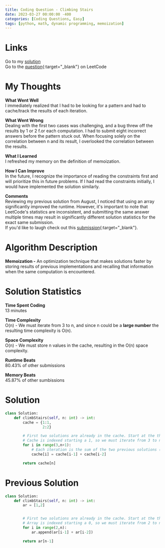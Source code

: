 ```yaml
---
title: Coding Question - Climbing Stairs
date: 2023-03-27 00:00:00 -400
categories: [Coding Questions, Easy]
tags: [python, math, dynamic programming, memoization]
---
```


# Links

Go to my [solution](#solution)  
Go to the [question](https://leetcode.com/problems/climbing-stairs/){:target="\_blank"} on LeetCode

# My Thoughts  

**What Went Well**  
I immediately realized that I had to be looking for a pattern and had to cache/track the results of each iteration. 

**What Went Wrong**  
Dealing with the first two cases was challenging, and a bug threw off the results by 1 or 2 f.or each computation. 
I had to submit eight incorrect answers before the pattern stuck out. 
When focusing solely on the correlation between n and its result, I overlooked the correlation between the results.

**What I Learned**  
I refreshed my memory on the definition of memoization. 

**How I Can Improve**  
In the future, I recognize the importance of reading the constraints first and will prioritize this in future problems. 
If I had read the constraints initially, I would have implemented the solution similarly. 

**Comments**  
Reviewing my previous solution from August, I noticed that using an array significantly improved the runtime. 
However, it's important to note that LeetCode's statistics are inconsistent, and submitting the same answer multiple times may result in significantly different solution statistics for the exact same submission.  
If you'd like to laugh check out this [submission](https://leetcode.com/problems/climbing-stairs/solutions/3302571/fastest-possible-solution-c-professors-hate-him/){:target="_blank"}.

# Algorithm Description

**Memoization -** An optimization technique that makes solutions faster by storing results of previous implementations and recalling that information when the same computation is encountered.

# Solution Statistics  

**Time Spent Coding**  
13 minutes

**Time Complexity**  
O(n) - We must iterate from 3 to n, and since n could be a **large number** the resulting time complexity is O(n).

**Space Complexity**  
O(n) - We must store n values in the cache, resulting in the O(n) space complexity.

**Runtime Beats**  
80.43% of other submissions  

**Memory Beats**  
45.87% of other sumbissions  

# Solution  

```python
class Solution:
    def climbStairs(self, n: int) -> int:
        cache = {1:1,
                 2:2}

        # First two solutions are already in the cache. Start at the third computation
        # Cache is indexed starting a 1, so we must iterate from 3 to n+1
        for i in range(3,n+1):
            # Each iteration is the sum of the two previous solutions (i-1 and i-2)
            cache[i] = cache[i-1] + cache[i-2]

        return cache[n]
```

# Previous Solution

```python
class Solution:
    def climbStairs(self, n: int) -> int:
        ar = [1,2]


        # First two solutions are already in the cache. Start at the third computation
        # Array is indexed starting a 0, so we must iterate from 2 to n
        for i in range(2,n):
            ar.append(ar[i-1] + ar[i-2])

        return ar[n-1]
```